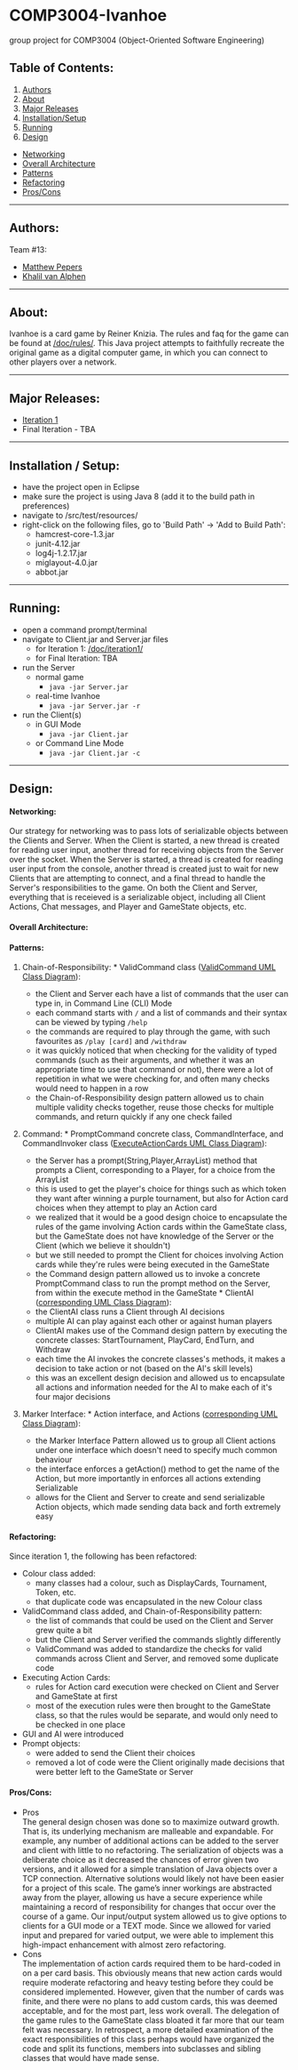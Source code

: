 # COMP3004-Ivanhoe
group project for COMP3004 (Object-Oriented Software Engineering)

## Table of Contents:
1. [Authors](https://github.com/pepers/COMP3004-Ivanhoe/blob/master/README.md#authors)     
2. [About](https://github.com/pepers/COMP3004-Ivanhoe/blob/master/README.md#about)
3. [Major Releases](https://github.com/pepers/COMP3004-Ivanhoe/blob/master/README.md#major-releases)
4. [Installation/Setup](https://github.com/pepers/COMP3004-Ivanhoe/blob/master/README.md#installation--setup)
5. [Running](https://github.com/pepers/COMP3004-Ivanhoe/blob/master/README.md#running)
6. [Design](https://github.com/pepers/COMP3004-Ivanhoe/blob/master/README.md#design)
  - [Networking](https://github.com/pepers/COMP3004-Ivanhoe/blob/master/README.md#networking)
  - [Overall Architecture](https://github.com/pepers/COMP3004-Ivanhoe/blob/master/README.md#overall-architecture)
  - [Patterns](https://github.com/pepers/COMP3004-Ivanhoe/blob/master/README.md#patterns)
  - [Refactoring](https://github.com/pepers/COMP3004-Ivanhoe/blob/master/README.md#refactoring)
  - [Pros/Cons](https://github.com/pepers/COMP3004-Ivanhoe/blob/master/README.md#proscons)

---
## Authors:
Team #13: 
- [Matthew Pepers](https://github.com/pepers)
- [Khalil van Alphen](https://github.com/kanguilla)

---
## About:
Ivanhoe is a card game by Reiner Knizia.  The rules and faq for the game can be found at [/doc/rules/](https://github.com/pepers/COMP3004-Ivanhoe/tree/master/doc/rules).  This Java project attempts to faithfully recreate the original game as a digital computer game, in which you can connect to other players over a network.

---
## Major Releases:
- [Iteration 1](https://github.com/pepers/COMP3004-Ivanhoe/tree/v1.0)
- Final Iteration - TBA

---
## Installation / Setup:
- have the project open in Eclipse
- make sure the project is using Java 8 (add it to the build path in preferences)
- navigate to /src/test/resources/
- right-click on the following files, go to 'Build Path' -> 'Add to Build Path':
  - hamcrest-core-1.3.jar
  - junit-4.12.jar
  - log4j-1.2.17.jar
  - miglayout-4.0.jar
  - abbot.jar

---
## Running:
- open a command prompt/terminal
- navigate to Client.jar and Server.jar files 
  - for Iteration 1: [/doc/iteration1/](https://github.com/pepers/COMP3004-Ivanhoe/tree/master/doc/iteration1)
  - for Final Iteration: TBA
- run the Server
  - normal game
    - `java -jar Server.jar`
  - real-time Ivanhoe
    - `java -jar Server.jar -r`
- run the Client(s)
  - in GUI Mode
    - `java -jar Client.jar`
  - or Command Line Mode
    - `java -jar Client.jar -c`

---
## Design:
#### Networking:
Our strategy for networking was to pass lots of serializable objects between the Clients and Server.  When the Client is started, a new thread is created for reading user input, another thread for receiving objects from the Server over the socket.  When the Server is started, a thread is created for reading user input from the console, another thread is created just to wait for new Clients that are attempting to connect, and a final thread to handle the Server's responsibilities to the game.  On both the Client and Server, everything that is receieved is a serializable object, including all Client Actions, Chat messages, and Player and GameState objects, etc.

#### Overall Architecture:

#### Patterns:
  1. Chain-of-Responsibility:
    * ValidCommand class ([ValidCommand UML Class Diagram](https://github.com/pepers/COMP3004-Ivanhoe/blob/master/doc/uml/class%20diagrams/CD-ValidCommand.png)):
      - the Client and Server each have a list of commands that the user can type in, in Command Line (CLI) Mode
      - each command starts with `/` and a list of commands and their syntax can be viewed by typing `/help`
      - the commands are required to play through the game, with such favourites as `/play [card]` and `/withdraw`
      - it was quickly noticed that when checking for the validity of typed commands (such as their arguments, and whether it was an appropriate time to use that command or not), there were a lot of repetition in what we were checking for, and often many checks would need to happen in a row
      - the Chain-of-Responsibility design pattern allowed us to chain multiple validity checks together, reuse those checks for multiple commands, and return quickly if any one check failed

  2. Command:
    * PromptCommand concrete class, CommandInterface, and CommandInvoker class ([ExecuteActionCards UML Class Diagram](https://github.com/pepers/COMP3004-Ivanhoe/blob/master/doc/uml/class%20diagrams/CD-ExecuteActionCards.png)):
      - the Server has a prompt(String,Player,ArrayList) method that prompts a Client, corresponding to a Player, for a choice from the ArrayList
      - this is used to get the player's choice for things such as which token they want after winning a purple tournament, but also for Action card choices when they attempt to play an Action card
      - we realized that it would be a good design choice to encapsulate the rules of the game involving Action cards within the GameState class, but the GameState does not have knowledge of the Server or the Client (which we believe it shouldn't)
      - but we still needed to prompt the Client for choices involving Action cards while they're rules were being executed in the GameState
      - the Command design pattern allowed us to invoke a concrete PromptCommand class to run the prompt method on the Server, from within the execute method in the GameState
    * ClientAI ([corresponding UML Class Diagram](https://github.com/pepers/COMP3004-Ivanhoe/blob/master/doc/uml/class%20diagrams/CD-AI.png)):
      - the ClientAI class runs a Client through AI decisions
      - multiple AI can play against each other or against human players
      - ClientAI makes use of the Command design pattern by executing the concrete classes: StartTournament, PlayCard, EndTurn, and Withdraw
      - each time the AI invokes the concrete classes's methods, it makes a decision to take action or not (based on the AI's skill levels)
      - this was an excellent design decision and allowed us to encapsulate all actions and information needed for the AI to make each of it's four major decisions

  3. Marker Interface:
    * Action interface, and Actions ([corresponding UML Class Diagram](https://github.com/pepers/COMP3004-Ivanhoe/blob/master/doc/uml/class%20diagrams/CD-ActionInterface.png)):
      - the Marker Interface Pattern allowed us to group all Client actions under one interface which doesn't need to specify much common behaviour
      - the interface enforces a getAction() method to get the name of the Action, but more importantly in enforces all actions extending Serializable
      - allows for the Client and Server to create and send serializable Action objects, which made sending data back and forth extremely easy
  


#### Refactoring:
Since iteration 1, the following has been refactored:
- Colour class added:
  - many classes had a colour, such as DisplayCards, Tournament, Token, etc.
  - that duplicate code was encapsulated in the new Colour class 
- ValidCommand class added, and Chain-of-Responsibility pattern:
  - the list of commands that could be used on the Client and Server grew quite a bit
  - but the Client and Server verified the commands slightly differently
  - ValidCommand was added to standardize the checks for valid commands across Client and Server, and removed some duplicate code
- Executing Action Cards:
  - rules for Action card execution were checked on Client and Server and GameState at first
  - most of the execution rules were then brought to the GameState class, so that the rules would be separate, and would only need to be checked in one place
- GUI and AI were introduced
- Prompt objects:
  - were added to send the Client their choices
  - removed a lot of code were the Client originally made decisions that were better left to the GameState or Server

#### Pros/Cons:
- Pros    
    The general design chosen was done so to maximize outward growth. That is, its underlying mechanism are malleable and expandable. For example, any number of additional actions can be added to the server and client with little to no refactoring. 
   The serialization of objects was a deliberate choice as it decreased the chances of error given two versions, and it allowed for a simple translation of Java objects over a TCP connection. Alternative solutions would likely not have been easier for a project of this scale.
   The game’s inner workings are abstracted away from the player, allowing us have a secure experience while maintaining a record of responsibility for changes that occur over the course of a game.
   Our input/output system allowed us to give options to clients for a GUI mode or a TEXT mode. Since we allowed for varied input and prepared for varied output, we were able to implement this high-impact enhancement with almost zero refactoring.
- Cons   
   The implementation of action cards required them to be hard-coded in on a per card basis. This obviously means that new action cards would require moderate refactoring and heavy testing before they could be considered implemented. However, given that the number of cards was finite, and there were no plans to add custom cards, this was deemed acceptable, and for the most part, less work overall.
   The delegation of the game rules to the GameState class bloated it far more that our team felt was necessary. In retrospect, a more detailed examination of the exact responsibilities of this class perhaps would have organized the code and split its functions, members into subclasses and sibling classes that would have made sense.

